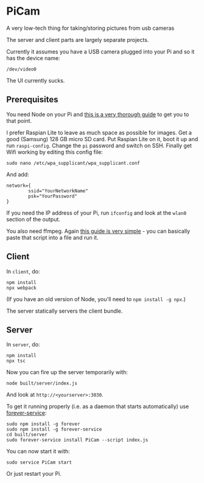 # PiCam
A very low-tech thing for taking/storing pictures from usb cameras

The server and client parts are largely separate projects.

Currently it assumes you have a USB camera plugged into your Pi and so it has the device name:

    /dev/video0

The UI currently sucks.

## Prerequisites

You need Node on your Pi and [this is a very thorough guide](http://thisdavej.com/beginners-guide-to-installing-node-js-on-a-raspberry-pi/) to get you to that point.

I prefer Raspian Lite to leave as much space as possible for images. Get a good (Samsung) 128 GB 
micro SD card. Put Raspian Lite on it, boot it up and run `raspi-config`. Change the `pi` password
and switch on SSH. Finally get Wifi working by editing this config file:

    sudo nano /etc/wpa_supplicant/wpa_supplicant.conf

And add:

    network={
            ssid="YourNetworkName"
            psk="YourPassword"
    }

If you need the IP address of your Pi, run `ifconfig` and look at the `wlan0` section of the output.

You also need ffmpeg. Again [this guide is very simple](https://github.com/tgogos/rpi_ffmpeg) - you can
basically paste that script into a file and run it.

## Client

In `client`, do:

    npm install
    npx webpack

(If you have an old version of Node, you'll need to `npm install -g npx`.)

The server statically servers the client bundle.

## Server

In `server`, do:

    npm install
    npx tsc

Now you can fire up the server temporarily with:

    node built/server/index.js

And look at `http://<yourserver>:3030`.

To get it running properly (i.e. as a daemon that starts automatically) 
use [forever-service](https://github.com/zapty/forever-service):

    sudo npm install -g forever
    sudo npm install -g forever-service
    cd built/server
    sudo forever-service install PiCam --script index.js

You can now start it with:

    sudo service PiCam start

Or just restart your Pi.
